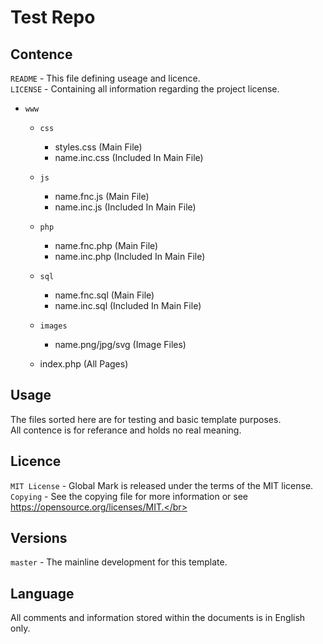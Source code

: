 # Test Repo

## Contence
`README` - This file defining useage and licence.</br>
`LICENSE` - Containing all information regarding the project license.</br>
* `www`
  * `css`
    * styles.css (Main File)
    * name.inc.css (Included In Main File)
  * `js`
    * name.fnc.js (Main File)
    * name.inc.js (Included In Main File)
  * `php`
    * name.fnc.php (Main File)
    * name.inc.php (Included In Main File)
  * `sql`
    * name.fnc.sql (Main File)
    * name.inc.sql (Included In Main File)
  * `images`
    * name.png/jpg/svg (Image Files)

  * index.php (All Pages)

## Usage
The files sorted here are for testing and basic template purposes.</br>
All contence is for referance and holds no real meaning.</br>

## Licence
`MIT License` - Global Mark is released under the terms of the MIT license.</br>
`Copying` - See the copying file for more information or see https://opensource.org/licenses/MIT.</br>

## Versions
`master` - The mainline development for this template.

## Language 
All comments and information stored within the documents is in English only.
